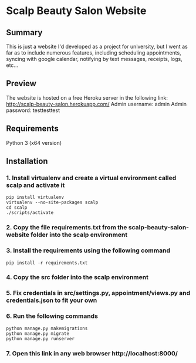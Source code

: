 # Scalp Beauty Salon Website
## Summary
This is just a website I'd developed as a project for university, but I went as far as to include numerous features, including scheduling appointments, syncing with google calendar, notifying by text messages, receipts, logs, etc...

## Preview
The website is hosted on a free Heroku server in the following link: http://scalp-beauty-salon.herokuapp.com/
Admin username: admin
Admin password: testtesttest

## Requirements
Python 3 (x64 version)

## Installation
### 1. Install virtualenv and create a virtual environment called scalp and activate it
```
pip install virtualenv
virtualenv --no-site-packages scalp
cd scalp
./scripts/activate
```
### 2. Copy the file requirements.txt from the scalp-beauty-salon-website folder into the scalp environment
### 3. Install the requirements using the following command
```
pip install -r requirements.txt
```
### 4. Copy the src folder into the scalp environment
### 5. Fix credentials in src/settings.py, appointment/views.py and credentials.json to fit your own
### 6. Run the following commands
```
python manage.py makemigrations
python manage.py migrate
python manage.py runserver
```
### 7. Open this link in any web browser http://localhost:8000/


